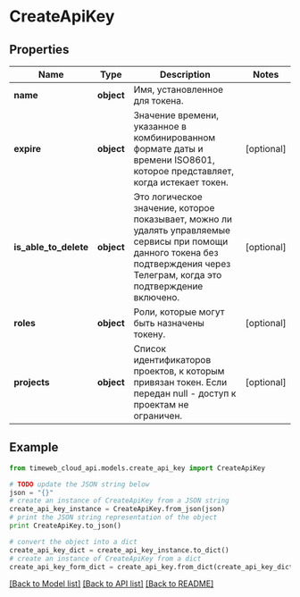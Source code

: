 # CreateApiKey


## Properties
Name | Type | Description | Notes
------------ | ------------- | ------------- | -------------
**name** | **object** | Имя, установленное для токена. | 
**expire** | **object** | Значение времени, указанное в комбинированном формате даты и времени ISO8601, которое представляет, когда истекает токен. | [optional] 
**is_able_to_delete** | **object** | Это логическое значение, которое показывает, можно ли удалять управляемые сервисы при помощи данного токена без подтверждения через Телеграм, когда это подтверждение включено. | [optional] 
**roles** | **object** | Роли, которые могут быть назначены токену. | [optional] 
**projects** | **object** | Список идентификаторов проектов, к которым привязан токен. Если передан null - доступ к проектам не ограничен. | [optional] 

## Example

```python
from timeweb_cloud_api.models.create_api_key import CreateApiKey

# TODO update the JSON string below
json = "{}"
# create an instance of CreateApiKey from a JSON string
create_api_key_instance = CreateApiKey.from_json(json)
# print the JSON string representation of the object
print CreateApiKey.to_json()

# convert the object into a dict
create_api_key_dict = create_api_key_instance.to_dict()
# create an instance of CreateApiKey from a dict
create_api_key_form_dict = create_api_key.from_dict(create_api_key_dict)
```
[[Back to Model list]](../README.md#documentation-for-models) [[Back to API list]](../README.md#documentation-for-api-endpoints) [[Back to README]](../README.md)


